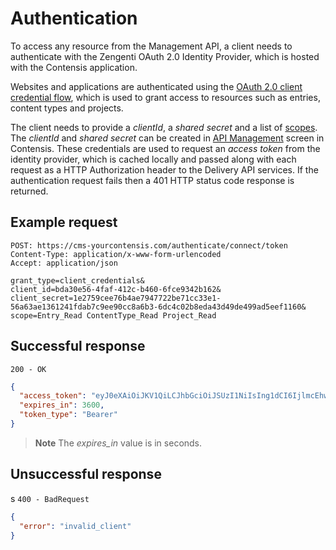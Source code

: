 # Authentication

To access any resource from the Management API, a client needs to authenticate with the Zengenti OAuth 2.0 Identity Provider, which is hosted with the Contensis application.

Websites and applications are authenticated using the [OAuth 2.0 client credential flow](https://tools.ietf.org/html/rfc6749#section-4.4), which is used to grant access to resources such as entries, content types and projects.

The client needs to provide a *clientId*, a *shared secret* and a list of [scopes](/security/scopes.md). The *clientId* and *shared secret* can be created in [API Management](https://zenhub.zengenti.com/Contensis/9/kb/content-types-and-entries/api-keys/api-key-overview.aspx) screen in Contensis. These credentials are used to request an *access token* from the identity provider, which is cached locally and passed along with each request as a HTTP Authorization header to the Delivery API services. If the authentication request fails then a 401 HTTP status code response is returned.

## Example request

```http
POST: https://cms-yourcontensis.com/authenticate/connect/token
Content-Type: application/x-www-form-urlencoded
Accept: application/json

grant_type=client_credentials&
client_id=bda30e56-4faf-412c-b460-6fce9342b162&
client_secret=1e2759cee76b4ae7947722be71cc33e1-56a63ae1361241fdab7c9ee90cc8a6b3-6dc4c02b8eda43d49de499ad5eef1160&
scope=Entry_Read ContentType_Read Project_Read
```

## Successful response

`200 - OK`

```json
{
  "access_token": "eyJ0eXAiOiJKV1QiLCJhbGciOiJSUzI1NiIsIng1dCI6IjlmcEhwSnMxZkdnUG5NRURHdmNNbnhxUmZNMCIsImtpZCI6IjlmcEhwSnMxZkdnUG5NRURHdmNNbnhxUmZNMCJ9.eyJpc3MiOiJodHRwOi8vY21zLWRldmVsb3AuY2xvdWQuY29udGVuc2lzLmNvbS9hdXRoZW50aWNhdGUiLCJhdWQiOiJodHRwOi8vY21zLWRldmVsb3AuY2xvdWQuY29udGVuc2lzLmNvbS9hdXRoZW50aWNhdGUvcmVzb3VyY2VzIiwiZXhwIjoxNDg4Mzc5MzU4LCJuYmYiOjE0ODgzNzU3NTgsImNsaWVudF9pZCI6ImJkYTMwZTU2LTRmYWYtNDEyYy1iNDYwLTZmY2U5MzQyYjE2MiIsImNsaWVudF9zdWIiOiJiZGEzMGU1Ni00ZmFmLSQxMmMtYjQ2MC02ZmNlOTM0MmIxNjIiLCJjbGllbnRfdXNlcm5hbWUiOiJTaW1vbidzIGtleSIsInNjb3BlIjoiRW50cnlfUmVhZCJ9.g1krcmM_2Qe5ZIB_2c8LDmBVP8tc2V2j01PqvlHk8swVLTonF_x-5Iob0Tql8dJN_jDyJyJNx0dzZGAd-w1Gn8qS_6KQR9e4Uk4z1OAd6s1soo6WhXMqgbGJ8Hq9WXgOehZz_Vz2efdGFZ2JJLr7mRRNj-4XL21XhkVYXWnxXfugSZ0tJdBa2rMTxDgz8uVF9Tdrcduy7l85lOjTZL13CwMbrPQebCdTQCty7LKGfF_U3KaWyRtTXwZhUvhq-7wCtEuHymcEAa_8jokL8pT0vhPkvMKZ_SiVCkdnBbwQ6GNFMU_mfjt4b-xgxjUFsHDhQPczosxmn8I7__hRpcsZCQ",
  "expires_in": 3600,
  "token_type": "Bearer"
}
```

> **Note** The *expires_in* value is in seconds.

## Unsuccessful response
s
`400 - BadRequest`

```json
{
  "error": "invalid_client"
}
```
